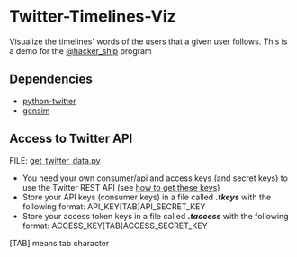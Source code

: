 Twitter-Timelines-Viz
======

Visualize the timelines' words of the users that a given user follows. This is a demo for the [@hacker_ship](https://twitter.com/hacker_ship) program

Dependencies
------

* [python-twitter](https://github.com/bear/python-twitter)
* [gensim](http://radimrehurek.com/gensim/install.html)


Access to Twitter API
------
FILE: [get_twitter_data.py](https://github.com/neomoha/twitter-timelines-viz/blob/master/get_twitter_data.py)
* You need your own consumer/api and access keys (and secret keys) to use the Twitter REST API (see [how to get these keys](https://dev.twitter.com/discussions/631))
* Store your API keys (consumer keys) in a file called ***.tkeys*** with the following format:
   API_KEY[TAB]API_SECRET_KEY
* Store your access token keys in a file called ***.taccess*** with the following format:
   ACCESS_KEY[TAB]ACCESS_SECRET_KEY

[TAB] means tab character